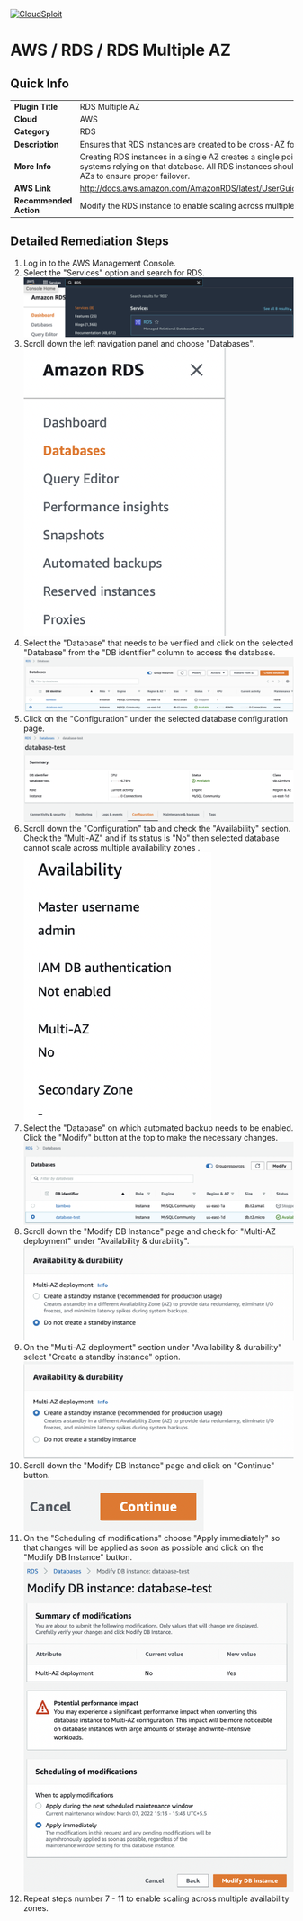 [![CloudSploit](https://cloudsploit.com/img/logo-new-big-text-100.png "CloudSploit")](https://cloudsploit.com)

# AWS / RDS / RDS Multiple AZ

## Quick Info

| | |
|-|-|
| **Plugin Title** | RDS Multiple AZ |
| **Cloud** | AWS |
| **Category** | RDS |
| **Description** | Ensures that RDS instances are created to be cross-AZ for high availability. |
| **More Info** | Creating RDS instances in a single AZ creates a single point of failure for all systems relying on that database. All RDS instances should be created in multiple AZs to ensure proper failover. |
| **AWS Link** | http://docs.aws.amazon.com/AmazonRDS/latest/UserGuide/Concepts.MultiAZ.html |
| **Recommended Action** | Modify the RDS instance to enable scaling across multiple availability zones. |

## Detailed Remediation Steps
1. Log in to the AWS Management Console.
2. Select the "Services" option and search for RDS. </br> <img src="/resources/aws/rds/rds-multiple-az/step2.png"/>
3. Scroll down the left navigation panel and choose "Databases". </br> <img src="/resources/aws/rds/rds-multiple-az/step3.png"/>
4. Select the "Database" that needs to be verified and click on the  selected "Database" from the "DB identifier" column to access the database.</br><img src="/resources/aws/rds/rds-multiple-az/step4.png"/>
5. Click on the "Configuration" under the selected database configuration page.</br><img src="/resources/aws/rds/rds-multiple-az/step5.png"/>
6. Scroll down the "Configuration" tab and check the "Availability" section. Check the "Multi-AZ" and if its status is "No" then selected database cannot scale across multiple availability zones .</br><img src="/resources/aws/rds/rds-multiple-az/step6.png"/>
7. Select the "Database" on which automated backup needs to be enabled. Click the "Modify" button at the top to make the necessary changes.</br><img src="/resources/aws/rds/rds-multiple-az/step7.png"/>
8. Scroll down the "Modify DB Instance" page and check for "Multi-AZ deployment" under "Availability & durability".</br><img src="/resources/aws/rds/rds-multiple-az/step8.png"/>
9. On the "Multi-AZ deployment" section under "Availability & durability" select "Create a standby instance" option.</br><img src="/resources/aws/rds/rds-multiple-az/step9.png"/>
10. Scroll down the "Modify DB Instance" page and click on "Continue" button. </br><img src="/resources/aws/rds/rds-multiple-az/step10.png"/>
11. On the "Scheduling of modifications" choose "Apply immediately" so that changes will be applied as soon as possible and click on the "Modify DB Instance" button. </br><img src="/resources/aws/rds/rds-multiple-az/step11.png"/>
12. Repeat steps number 7 - 11 to enable scaling across multiple availability zones.</br>
